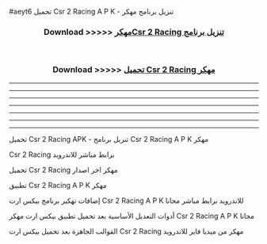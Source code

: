 #aeyt6 تحميل Csr 2 Racing  A P K - تنزيل برنامج مهكر



<div align="center">
<h3>Download >>>>> <a href="https://runaway1.web.app/?sq=Csr 2 Racing ">مهكرCsr 2 Racing  تنزيل برنامج</a></h3><br>

<h3>Download >>>>> <a href="https://runaway1.web.app/?sq=Csr 2 Racing ">تحميل Csr 2 Racing  مهكر</a></h3>
</div>


----------------------------------------------------------

----------------------------------------------------------

----------------------------------------------------------

----------------------------------------------------------

----------------------------------------------------------

----------------------------------------------------------

----------------------------------------------------------

تحميل Csr 2 Racing  APK - تنزيل برنامج Csr 2 Racing  A P K مهكر

Csr 2 Racing  برابط مباشر للاندرويد

تحميل Csr 2 Racing  مهكر اخر اصدار

تطبيق Csr 2 Racing  A P K مهكر

إضافات تهكير برنامج بيكس ارت Csr 2 Racing  A P K للاندرويد برابط مباشر مجانا

أدوات التعديل الأساسية بعد تحميل تطبيق بيكس ارت مهكر Csr 2 Racing  A P K مجانا

القوالب الجاهزة بعد تحميل بيكس ارت Csr 2 Racing  مهكر من ميديا فاير للاندرويد


